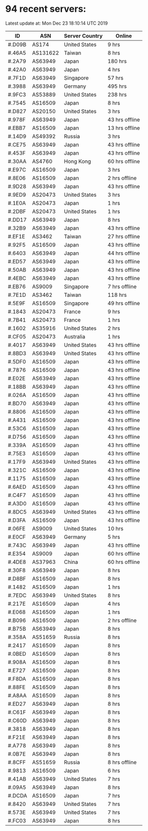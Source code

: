 # 94 recent servers:

Latest update at: Mon Dec 23 18:10:14 UTC 2019

| ID | ASN | Server Country | Online |
| -- | --- | -------------- | ------ |
| #.D09B | AS174 | United States | 9 hrs |
| #.46A5 | AS131622 | Taiwan | 8 hrs |
| #.2A79 | AS63949 | Japan | 180 hrs |
| #.42A0 | AS63949 | Japan | 4 hrs |
| #.7F1D | AS63949 | Singapore | 57 hrs |
| #.3988 | AS63949 | Germany | 495 hrs |
| #.9FC3 | AS53889 | United States | 238 hrs |
| #.7545 | AS16509 | Japan | 8 hrs |
| #.D827 | AS20150 | United States | 3 hrs |
| #.978F | AS63949 | Japan | 43 hrs offline |
| #.EBB7 | AS16509 | Japan | 13 hrs offline |
| #.14D9 | AS49392 | Russia | 3 hrs |
| #.CE75 | AS63949 | Japan | 43 hrs offline |
| #.453F | AS63949 | Japan | 43 hrs offline |
| #.30AA | AS4760 | Hong Kong | 60 hrs offline |
| #.E97C | AS16509 | Japan | 3 hrs |
| #.8E06 | AS16509 | Japan | 2 hrs offline |
| #.9D28 | AS63949 | Japan | 43 hrs offline |
| #.9ED9 | AS20473 | United States | 3 hrs |
| #.1E0A | AS20473 | Japan | 1 hrs |
| #.2DBF | AS20473 | United States | 1 hrs |
| #.DD17 | AS63949 | Japan | 8 hrs |
| #.32B9 | AS63949 | Japan | 43 hrs offline |
| #.EF1E | AS3462 | Taiwan | 27 hrs offline |
| #.92F5 | AS16509 | Japan | 43 hrs offline |
| #.6403 | AS63949 | Japan | 44 hrs offline |
| #.ED57 | AS63949 | Japan | 43 hrs offline |
| #.50AB | AS63949 | Japan | 43 hrs offline |
| #.4EBC | AS63949 | Japan | 43 hrs offline |
| #.EB76 | AS9009 | Singapore | 7 hrs offline |
| #.7E1D | AS3462 | Taiwan | 118 hrs |
| #.5E9F | AS16509 | Singapore | 49 hrs offline |
| #.1843 | AS20473 | France | 9 hrs |
| #.7B41 | AS20473 | France | 1 hrs |
| #.1602 | AS35916 | United States | 2 hrs |
| #.CF05 | AS20473 | Australia | 1 hrs |
| #.4017 | AS63949 | United States | 43 hrs offline |
| #.8BD3 | AS63949 | United States | 43 hrs offline |
| #.5DF0 | AS16509 | Japan | 43 hrs offline |
| #.7876 | AS16509 | Japan | 43 hrs offline |
| #.E02E | AS63949 | Japan | 43 hrs offline |
| #.18BB | AS63949 | Japan | 43 hrs offline |
| #.026A | AS16509 | Japan | 43 hrs offline |
| #.BD70 | AS63949 | Japan | 43 hrs offline |
| #.8806 | AS16509 | Japan | 43 hrs offline |
| #.A431 | AS16509 | Japan | 43 hrs offline |
| #.53C6 | AS16509 | Japan | 43 hrs offline |
| #.D756 | AS16509 | Japan | 43 hrs offline |
| #.339A | AS16509 | Japan | 43 hrs offline |
| #.75E3 | AS16509 | Japan | 43 hrs offline |
| #.17F9 | AS63949 | United States | 43 hrs offline |
| #.321C | AS16509 | Japan | 43 hrs offline |
| #.1175 | AS16509 | Japan | 43 hrs offline |
| #.6AED | AS16509 | Japan | 43 hrs offline |
| #.C4F7 | AS16509 | Japan | 43 hrs offline |
| #.A3D0 | AS16509 | Japan | 43 hrs offline |
| #.8DC5 | AS63949 | United States | 43 hrs offline |
| #.D3FA | AS16509 | Japan | 43 hrs offline |
| #.06FE | AS9009 | United States | 10 hrs |
| #.E0CF | AS63949 | Germany | 5 hrs |
| #.743C | AS63949 | Japan | 43 hrs offline |
| #.E354 | AS9009 | Japan | 60 hrs offline |
| #.4DE8 | AS37963 | China | 60 hrs offline |
| #.30F8 | AS63949 | Japan | 8 hrs |
| #.D8BF | AS16509 | Japan | 8 hrs |
| #.1482 | AS16509 | Japan | 1 hrs |
| #.7EDC | AS63949 | United States | 8 hrs |
| #.217E | AS16509 | Japan | 4 hrs |
| #.E068 | AS16509 | Japan | 1 hrs |
| #.B096 | AS16509 | Japan | 2 hrs offline |
| #.B75B | AS63949 | Japan | 8 hrs |
| #.358A | AS51659 | Russia | 8 hrs |
| #.2417 | AS16509 | Japan | 8 hrs |
| #.0BED | AS16509 | Japan | 8 hrs |
| #.908A | AS16509 | Japan | 8 hrs |
| #.E727 | AS16509 | Japan | 8 hrs |
| #.F8DA | AS16509 | Japan | 8 hrs |
| #.88FE | AS16509 | Japan | 8 hrs |
| #.A8AA | AS16509 | Japan | 8 hrs |
| #.ED27 | AS63949 | Japan | 8 hrs |
| #.C61F | AS63949 | Japan | 8 hrs |
| #.C60D | AS63949 | Japan | 8 hrs |
| #.3818 | AS63949 | Japan | 8 hrs |
| #.F21E | AS63949 | Japan | 8 hrs |
| #.A778 | AS63949 | Japan | 8 hrs |
| #.0B7E | AS63949 | Japan | 8 hrs |
| #.8CFF | AS51659 | Russia | 8 hrs offline |
| #.9813 | AS16509 | Japan | 6 hrs |
| #.41AB | AS63949 | United States | 7 hrs |
| #.09A5 | AS63949 | Japan | 8 hrs |
| #.DCDA | AS16509 | Japan | 7 hrs |
| #.8420 | AS63949 | United States | 7 hrs |
| #.573E | AS63949 | United States | 7 hrs |
| #.FC03 | AS63949 | Japan | 8 hrs |

